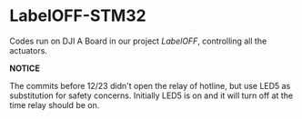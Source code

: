 # LabelOFF-STM32

Codes run on DJI A Board in our project *LabelOFF*, controlling all the actuators.


**NOTICE**

The commits before 12/23 didn't open the relay of hotline, but use LED5 as substitution for safety concerns.
Initially LED5 is on and it will turn off at the time relay should be on.

